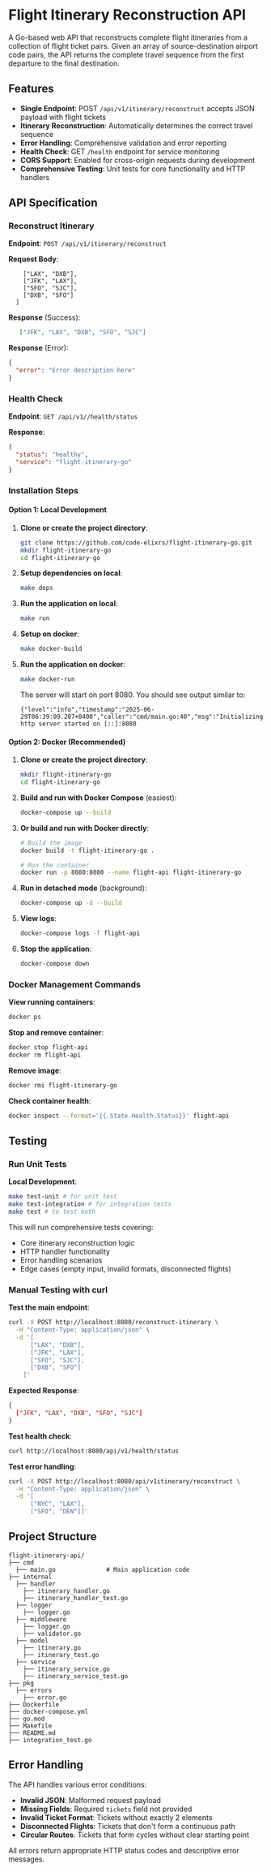 # Flight Itinerary Reconstruction API
A Go-based web API that reconstructs complete flight itineraries from a collection of flight ticket pairs. Given an array of source-destination airport code pairs, the API returns the complete travel sequence from the first departure to the final destination.

## Features

- **Single Endpoint**: POST `/api/v1/itinerary/reconstruct` accepts JSON payload with flight tickets
- **Itinerary Reconstruction**: Automatically determines the correct travel sequence
- **Error Handling**: Comprehensive validation and error reporting
- **Health Check**: GET `/health` endpoint for service monitoring
- **CORS Support**: Enabled for cross-origin requests during development
- **Comprehensive Testing**: Unit tests for core functionality and HTTP handlers

## API Specification

### Reconstruct Itinerary

**Endpoint**: `POST /api/v1/itinerary/reconstruct`

**Request Body**:
```json[
    ["LAX", "DXB"],
    ["JFK", "LAX"], 
    ["SFO", "SJC"],
    ["DXB", "SFO"]
  ]
```

**Response** (Success):
```json
   ["JFK", "LAX", "DXB", "SFO", "SJC"]
```

**Response** (Error):
```json
{
  "error": "Error description here"
}
```

### Health Check

**Endpoint**: `GET /api/v1//health/status`

**Response**:
```json
{
  "status": "healthy",
  "service": "flight-itinerary-go"
}
```

### Installation Steps

#### Option 1: Local Development

1. **Clone or create the project directory**:
   ```bash
   git clone https://github.com/code-elixrs/flight-itinerary-go.git
   mkdir flight-itinerary-go
   cd flight-itinerary-go
   ```

2. **Setup dependencies on local**:
   ```bash
   make deps
   ```
3. **Run the application on local**:
   ```bash
   make run
   ```
   

4. **Setup on docker**:
   ```bash
   make docker-build
   ```

5. **Run the application on docker**:
   ```bash
   make docker-run
   ```

   The server will start on port 8080. You should see output similar to:
   ```
   {"level":"info","timestamp":"2025-06-29T06:39:09.207+0400","caller":"cmd/main.go:40","msg":"Initializing..."} http server started on [::]:8080  
   ```

#### Option 2: Docker (Recommended)

1. **Clone or create the project directory**:
   ```bash
   mkdir flight-itinerary-go
   cd flight-itinerary-go
   ```

2. **Build and run with Docker Compose** (easiest):
   ```bash
   docker-compose up --build
   ```

3. **Or build and run with Docker directly**:
   ```bash
   # Build the image
   docker build -t flight-itinerary-go .
   
   # Run the container
   docker run -p 8080:8080 --name flight-api flight-itinerary-go
   ```

4. **Run in detached mode** (background):
   ```bash
   docker-compose up -d --build
   ```

6. **View logs**:
   ```bash
   docker-compose logs -f flight-api
   ```

7. **Stop the application**:
   ```bash
   docker-compose down
   ```

### Docker Management Commands

**View running containers**:
```bash
docker ps
```

**Stop and remove container**:
```bash
docker stop flight-api
docker rm flight-api
```

**Remove image**:
```bash
docker rmi flight-itinerary-go
```

**Check container health**:
```bash
docker inspect --format='{{.State.Health.Status}}' flight-api
```

## Testing

### Run Unit Tests

**Local Development**:
```bash
make test-unit # for unit test
make test-integration # for integration tests
make test # to test both
```


This will run comprehensive tests covering:
- Core itinerary reconstruction logic
- HTTP handler functionality  
- Error handling scenarios
- Edge cases (empty input, invalid formats, disconnected flights)

### Manual Testing with curl

**Test the main endpoint**:
```bash
curl -X POST http://localhost:8080/reconstruct-itinerary \
  -H "Content-Type: application/json" \
  -d '[
      ["LAX", "DXB"],
      ["JFK", "LAX"],
      ["SFO", "SJC"], 
      ["DXB", "SFO"]
    ]'
```

**Expected Response**:
```json
{
  ["JFK", "LAX", "DXB", "SFO", "SJC"]
}
```

**Test health check**:
```bash
curl http://localhost:8080/api/v1/health/status
```

**Test error handling**:
```bash
curl -X POST http://localhost:8080/api/v1itinerary/reconstruct \
  -H "Content-Type: application/json" \
  -d '[
      ["NYC", "LAX"],
      ["SFO", "DEN"]]'
```
## Project Structure

```
flight-itinerary-api/
├── cmd
  ├── main.go              # Main application code
├── internal
  ├── handler
    ├── itinerary_handler.go
    ├── itinerary_handler_test.go
  ├── logger
    ├── logger.go
  ├── middleware
    ├── logger.go
    ├── validator.go
  ├── model
    ├── itinerary.go
    ├── itinerary_test.go
  ├── service
    ├── itinerary_service.go
    ├── itinerary_service_test.go
├── pkg
  ├── errors
    ├── error.go
├── Dockerfile
├── docker-compose.yml
├── go.mod
├── Makefile
├── README.md
├── integration_test.go
```

## Error Handling

The API handles various error conditions:

- **Invalid JSON**: Malformed request payload
- **Missing Fields**: Required `tickets` field not provided
- **Invalid Ticket Format**: Tickets without exactly 2 elements
- **Disconnected Flights**: Tickets that don't form a continuous path
- **Circular Routes**: Tickets that form cycles without clear starting point

All errors return appropriate HTTP status codes and descriptive error messages.
